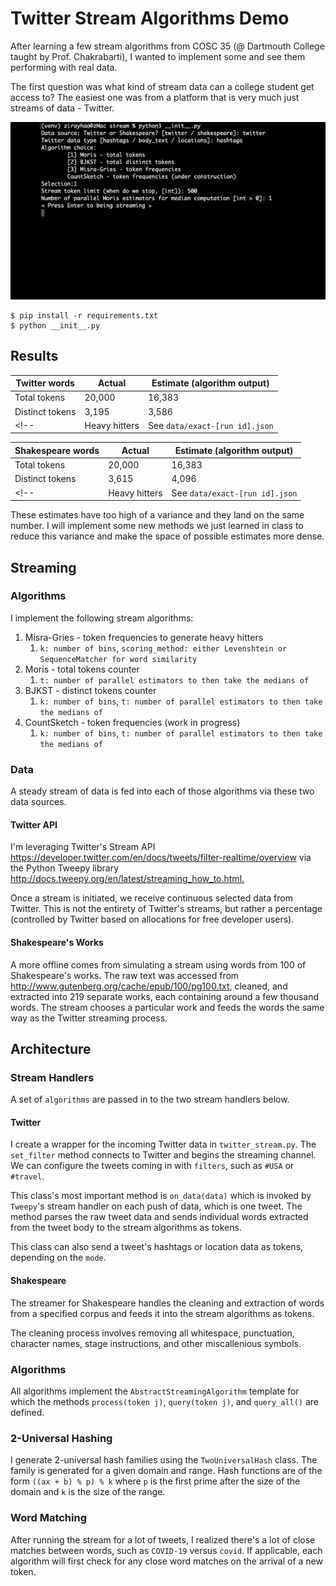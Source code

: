 # Twitter Stream Algorithms Demo

After learning a few stream algorithms from COSC 35 (@ Dartmouth College taught by Prof. Chakrabarti), I wanted to implement some and see them performing with real data.

The first question was what kind of stream data can a college student get access to? The easiest one was from a platform that is very much just streams of data - Twitter.

![twitter hashtags streams](https://github.com/ziruihao/twitter-stream-algorithms/blob/master/demo.gif "Twitter hashtags streaming")

```
$ pip install -r requirements.txt
$ python __init__.py
```

## Results

| Twitter words   | Actual                        | Estimate (algorithm output) |
|-----------------|-------------------------------|-----------------------------|
| Total tokens    | 20,000                        | 16,383                      |
| Distinct tokens | 3,195                         | 3,586                       |
<!-- | Heavy hitters   | See `data/exact-[run id].json` | See `data/misra_gries-[run id].json`  | -->

| Shakespeare words   | Actual                        | Estimate (algorithm output) |
|---------------------|-------------------------------|-----------------------------|
| Total tokens        | 20,000                        | 16,383                      |
| Distinct tokens     | 3,615                         | 4,096                       |
<!-- | Heavy hitters       | See `data/exact-[run id].json` | See `data/misra_gries-[run id].json`  | -->

These estimates have too high of a variance and they land on the same number. I will implement some new methods we just learned in class to reduce this variance and make the space of possible estimates more dense.

## Streaming

### Algorithms

I implement the following stream algorithms:

1. Misra-Gries - token frequencies to generate heavy hitters
   1. `k: number of bins`, `scoring_method: either Levenshtein or SequenceMatcher for word similarity`
2. Moris - total tokens counter
   1. `t: number of parallel estimators to then take the medians of`
3. BJKST - distinct tokens counter
   1. `k: number of bins`, `t: number of parallel estimators to then take the medians of`
4. CountSketch - token frequencies (work in progress)
   1. `k: number of bins`, `t: number of parallel estimators to then take the medians of`

### Data

A steady stream of data is fed into each of those algorithms via these two data sources.

#### Twitter API

I'm leveraging Twitter's Stream API <https://developer.twitter.com/en/docs/tweets/filter-realtime/overview> via the Python Tweepy library <http://docs.tweepy.org/en/latest/streaming_how_to.html.>

Once a stream is initiated, we receive continuous selected data from Twitter. This is not the entirety of Twitter's streams, but rather a percentage (controlled by Twitter based on allocations for free developer users).

#### Shakespeare's Works

A more offline comes from simulating a stream using words from 100 of Shakespeare's works. The raw text was accessed from <http://www.gutenberg.org/cache/epub/100/pg100.txt>, cleaned, and extracted into 219 separate works, each containing around a few thousand words. The stream chooses a particular work and feeds the words the same way as the Twitter streaming process.

## Architecture

### Stream Handlers

A set of `algorithms` are passed in to the two stream handlers below.

#### Twitter

I create a wrapper for the incoming Twitter data in `twitter_stream.py`. The `set_filter` method connects to Twitter and begins the streaming channel. We can configure the tweets coming in with `filters`, such as `#USA` or `#travel`.

This class's most important method is `on_data(data)` which is invoked by `Tweepy`'s stream handler on each push of data, which is one tweet. The method parses the raw tweet data and sends individual words extracted from the tweet body to the stream algorithms as tokens.

This class can also send a tweet's hashtags or location data as tokens, depending on the `mode`.

#### Shakespeare

The streamer for Shakespeare handles the cleaning and extraction of words from a specified corpus and feeds it into the stream algorithms as tokens.

The cleaning process involves removing all whitespace, punctuation, character names, stage instructions, and other miscallenious symbols.

### Algorithms

All algorithms implement the `AbstractStreamingAlgorithm` template for which the methods `process(token j)`, `query(token j)`, and `query_all()` are defined.

### 2-Universal Hashing

I generate 2-universal hash families using the `TwoUniversalHash` class. The family is generated for a given domain and range. Hash functions are of the form `((ax + b) % p) % k` where `p` is the first prime after the size of the domain and `k` is the size of the range.

### Word Matching

After running the stream for a lot of tweets, I realized there's a lot of close matches between words, such as `COVID-19` versus `covid`. If applicable, each algorithm will first check for any close word matches on the arrival of a new token.
